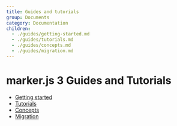 ```yaml
---
title: Guides and tutorials
group: Documents
category: Documentation
children:
  - ./guides/getting-started.md
  - ./guides/tutorials.md
  - ./guides/concepts.md
  - ./guides/migration.md
---
```


# marker.js 3 Guides and Tutorials

- [Getting started](./guides/getting-started.md)
- [Tutorials](./guides/tutorials.md)
- [Concepts](./guides/concepts.md)
- [Migration](./guides/migration.md)
